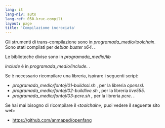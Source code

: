```yaml
---
lang: it
lang-niv: auto
lang-ref: 050-kruc-compili
layout: page
title: 'Compilazione incrociata'
---
```



Gli strumenti di trans-compilazione sono in   _programada\_medio/toolchain_.  
 Sono stati compilati per   _debian buster x64_. . 

Le biblioteche divise sono in   _programada\_medio/lib_  

  _include_   è in   _programada\_medio/include_. . 

Se è necessario ricompilare una libreria, ispirare i seguenti script:  
  *   _programada\_medio/fontoj/01-buildssl.sh_ , per la libreria   _openssl_.  
  *   _programada\_medio/fontoj/02-buildlive.sh_ , per la libreria   _live555_.  
  *   _programada\_medio/fontoj/03-pcre.sh_ , per la libreria   _pcre_. . 


Se hai mai bisogno di ricompilare il   _«toolchain»_, puoi vedere il seguente sito web:  
   *   <https://github.com/anmaped/openfang>  


